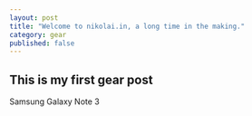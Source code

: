 ```yaml
---
layout: post
title: "Welcome to nikolai.in, a long time in the making."
category: gear
published: false
---
```


This is my first gear post
--------------------------
Samsung Galaxy Note 3